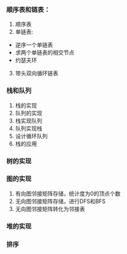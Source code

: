 ### 顺序表和链表：
1. 顺序表
2. 单链表:
* 逆序一个单链表
* 求两个单链表的相交节点
* 约瑟夫环
3. 带头双向循环链表
### 栈和队列
 1. 栈的实现
 2. 队列的实现
 3. 栈实现队列
 4. 队列实现栈
 5. 设计循环队列
 6. 栈的应用
### 树的实现
### 图的实现
 1. 有向图邻接矩阵存储，统计度为0的顶点个数
 2. 无向图邻接矩阵存储，进行DFS和BFS
 3. 无向图邻接矩阵转化为邻接表
### 堆的实现
### 排序
